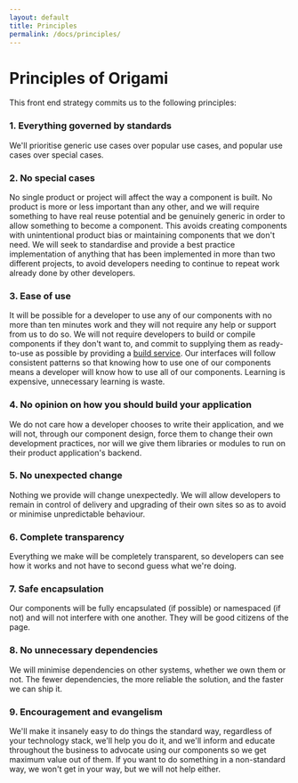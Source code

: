 ```yaml
---
layout: default
title: Principles
permalink: /docs/principles/
---
```


# Principles of Origami

This front end strategy commits us to the following principles:

### 1. Everything governed by standards

We'll prioritise generic use cases over popular use cases, and popular use cases over special cases.

### 2. No special cases

No single product or project will affect the way a component is built. No product is more or less important than any other, and we will require something to have real reuse potential and be genuinely generic in order to allow something to become a component.   This avoids creating components with unintentional product bias or maintaining components that we don't need.  We will seek to standardise and provide a best practice implementation of anything that has been implemented in more than two different projects, to avoid developers needing to continue to repeat work already done by other developers.

### 3. Ease of use

It will be possible for a developer to use any of our components with no more than ten minutes work and they will not require any help or support from us to do so.  We will not require developers to build or compile components if they don't want to, and commit to supplying them as ready-to-use as possible by providing a [build service]({{site.baseurl}}/docs/build-service/).  Our interfaces will follow consistent patterns so that knowing how to use one of our components means a developer will know how to use all of our components.  Learning is expensive, unnecessary learning is waste.

### 4. No opinion on how you should build your application

We do not care how a developer chooses to write their application, and we will not, through our component design, force them to change their own development practices, nor will we give them libraries or modules to run on their product application's backend.

### 5. No unexpected change

Nothing we provide will change unexpectedly.  We will allow developers to remain in control of delivery and upgrading of their own sites so as to avoid or minimise unpredictable behaviour.

### 6. Complete transparency

Everything we make will be completely transparent, so developers can see how it works and not have to second guess what we're doing.

### 7. Safe encapsulation

Our components will be fully encapsulated (if possible) or namespaced (if not) and will not interfere with one another. They will be good citizens of the page.

### 8. No unnecessary dependencies

We will minimise dependencies on other systems, whether we own them or not.  The fewer dependencies, the more reliable the solution, and the faster we can ship it.

### 9. Encouragement and evangelism

We'll make it insanely easy to do things the standard way, regardless of your technology stack, we'll help you do it, and we'll inform and educate throughout the business to advocate using our components so we get maximum value out of them.  If you want to do something in a non-standard way, we won't get in your way, but we will not help either.
